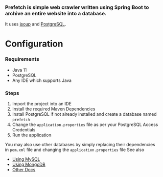 ### Prefetch is simple web crawler written using Spring Boot to archive an entire website into a database.

It uses [jsoup](https://github.com/jhy/jsoup) and [PostgreSQL](https://www.postgresql.org/).

# Configuration
### Requirements
* Java 11
* PostgreSQL
* Any IDE which supports Java

### Steps
1. Import the project into an IDE
2. Install the required Maven Dependencies
3. Install PostgreSQL if not already installed and create a database named `prefetch`
3. Change the `application.properties` file as per your PostgreSQL Access Credentials
4. Run the application


You may also use other databases by simply replacing their dependencies in `pom.xml` file and changing the `application.properties` file
See also
* [Using MySQL](https://spring.io/guides/gs/accessing-data-mysql/)
* [Using MongoDB](https://spring.io/guides/gs/accessing-data-mongodb/)
* [Other Docs](https://spring.io/guides/gs/accessing-data-jpa/)
